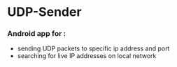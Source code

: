 # UDP-Sender
### Android app for :
- sending UDP packets to specific ip address and port 
- searching for live IP addresses on local network 
